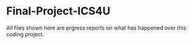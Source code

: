 # Final-Project-ICS4U
All files shown here are prgress reports on what has happened over this coding project.
